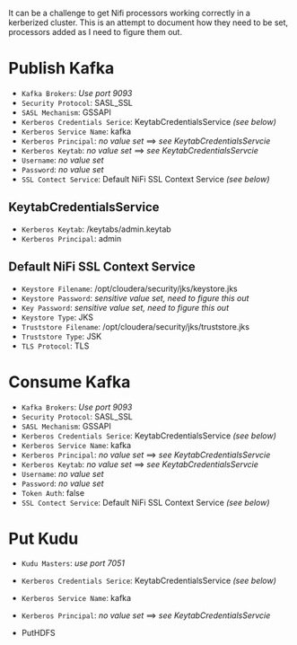 It can be a challenge to get Nifi processors working correctly in a kerberized cluster.   This is an attempt to document how they need to be set, processors added as I need to figure them out.


# Publish Kafka

* `Kafka Brokers`:  _Use port 9093_
* `Security Protocol`:  SASL_SSL
* `SASL Mechanism`:  GSSAPI
* `Kerberos Credentials Serice`:  KeytabCredentialsService _(see below)_
* `Kerberos Service Name`:  kafka
* `Kerberos Principal`:  _no value set_ ==> _see KeytabCredentialsServcie_
* `Kerberos Keytab`:  _no value set_ ==> _see KeytabCredentialsServcie_
* `Username`:  _no value set_
* `Password`:  _no value set_
* `SSL Contect Service`:  Default NiFi SSL Context Service _(see below)_

## KeytabCredentialsService

* `Kerberos Keytab`:  /keytabs/admin.keytab
* `Kerberos Principal`:  admin


## Default NiFi SSL Context Service

* `Keystore Filename`: /opt/cloudera/security/jks/keystore.jks
* `Keystore Password`:  *sensitive value set, need to figure this out*
* `Key Password`:  *sensitive value set, need to figure this out*
* `Keystore Type`: JKS
* `Truststore Filename`: /opt/cloudera/security/jks/truststore.jks
* `Truststore Type`: JSK
* `TLS Protocol`: TLS


# Consume Kafka

* `Kafka Brokers`:  _Use port 9093_
* `Security Protocol`:  SASL_SSL
* `SASL Mechanism`:  GSSAPI
* `Kerberos Credentials Serice`:  KeytabCredentialsService _(see below)_
* `Kerberos Service Name`:  kafka
* `Kerberos Principal`:  _no value set_ ==> _see KeytabCredentialsServcie_
* `Kerberos Keytab`:  _no value set_ ==> _see KeytabCredentialsServcie_
* `Username`:  _no value set_
* `Password`:  _no value set_
* `Token Auth`: false
* `SSL Contect Service`:  Default NiFi SSL Context Service _(see below)_



# Put Kudu

* `Kudu Masters`:  _use port 7051_
* `Kerberos Credentials Serice`:  KeytabCredentialsService _(see below)_
* `Kerberos Service Name`:  kafka
* `Kerberos Principal`:  _no value set_ ==> _see KeytabCredentialsServcie_


* PutHDFS
